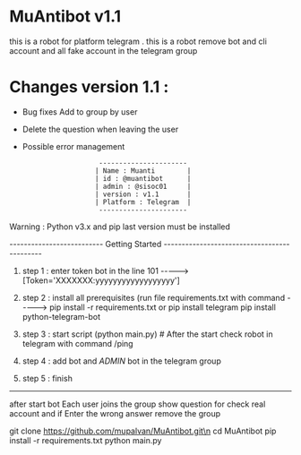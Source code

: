 # MuAntibot v1.1
this is a robot for platform telegram . 
this is a robot remove bot and cli account and all fake account in the telegram group

# Changes version 1.1 :
   - Bug fixes Add to group by user
   - Delete the question when leaving the user
   - Possible error management
   
                            ----------------------
                           | Name : Muanti        |
                           | id : @muantibot      |
                           | admin : @sisoc01     |
                           | version : v1.1       |
                           | Platform : Telegram  |
                            ----------------------

Warning : Python v3.x and pip last version must be installed

-------------------------- Getting Started --------------------------------------------

1. step 1 : enter token bot in the line 101 -----> [Token='XXXXXXX:yyyyyyyyyyyyyyyyyy']
2. step 2 : install all prerequisites (run file requirements.txt with command ----->
pip install -r requirements.txt
or 
pip install telegram
pip install python-telegram-bot

3. step 3 : start script (python main.py) # After the start check robot in telegram with command /ping 
4. step 4 : add bot and *ADMIN* bot in the telegram group

5. step 5 : finish
---------------------------------------------------------------------------------------
after start bot Each user joins the group show question for check real account
and if Enter the wrong answer remove the group


git clone https://github.com/mupalvan/MuAntibot.git\n
cd MuAntibot
pip install -r requirements.txt
python main.py

